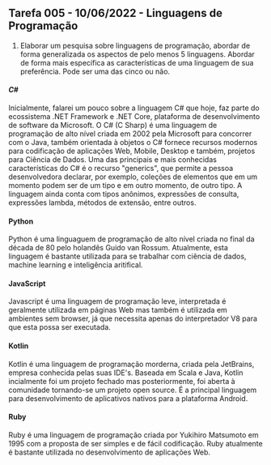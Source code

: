 ## Tarefa 005 - 10/06/2022 - Linguagens de Programação

1. Elaborar um pesquisa sobre linguagens de programação, abordar de forma generalizada os aspectos de pelo menos 5 linguagens. Abordar de forma mais específica as características de uma linguagem de sua preferência. Pode ser uma das cinco ou não.

#### *C#*

Inicialmente, falarei um pouco sobre a linguagem C# que hoje, faz parte do ecossistema .NET Framework e .NET Core, plataforma de desenvolvimento de software da Microsoft. O C# (C Sharp) é uma linguagem de programação de alto nível criada em 2002 pela Microsoft para concorrer com o Java, também orientada à objetos o C# fornece recursos modernos para codificação de aplicações Web, Mobile, Desktop e também, projetos para Ciência de Dados.
Uma das principais e mais conhecidas características do C# é o recurso "generics", que permite a pessoa desenvolvedora declarar, por exemplo, coleções de elementos que em um momento podem ser de um tipo e em outro momento, de outro tipo. A linguagem ainda conta com tipos anônimos, expressões de consulta, expressões lambda, métodos de extensão, entre outros.

#### Python

Python é uma linguaguem de programação de alto nível criada no final da década de 80 pelo holandês Guido van Rossum. Atualmente, esta linguagem é bastante utilizada para se trabalhar com ciência de dados, machine learning e inteligência aritifical.

#### JavaScript

Javascript é uma linguagem de programação leve, interpretada é geralmente utilizada em páginas Web mas também é utilizada em ambientes sem browser, já que necessita apenas do interpretador V8 para que esta possa ser executada.

#### Kotlin

Kotlin é uma linguagem de programação morderna, criada pela JetBrains, empresa conhecida pelas suas IDE's. Baseada em Scala e Java, Kotlin incialmente foi um projeto fechado mas posteriormente, foi aberta à comunidade tornando-se um projeto open source. É a principal linguagem para desenvolvimento de aplicativos nativos para a plataforma Android.

#### Ruby

Ruby é uma linguagem de programação criada por Yukihiro Matsumoto em 1995 com a proposta de ser simples e de fácil codificação. Ruby atualmente é bastante utilizada no desenvolvimento de aplicações Web.
